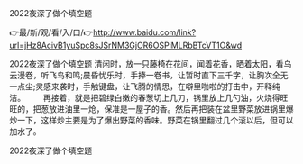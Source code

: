 2022夜深了做个填空题

👉最/新/观/看/入/口/👉http://www.baidu.com/link?url=jHz8AcivB1yuSpc8sJSrNM3GjOR6OSPiMLRbBTcVT1O&wd

2022夜深了做个填空题	清闲时，放一只藤椅在花间，闻着花香，晒着太阳，看乌云漫卷，听飞鸟和鸣;晨昏忧乐时，手捧一卷书，让暂时直下三千字，让胸次全无一点尘;灵感来袭时，手触键盘，让飞腾的情思，在噼里啪啦的打击中，开释纯洁。
　　再接着，就是把碧绿白嫩的春葱切上几刀，锅里放上几勺油，火烧得旺旺的，把葱放进油里一炝，保准是一屋子的香。然后再把装在盆里野菜放进锅里爆炒一下，这样炒主要是为了爆出野菜的香味。野菜在锅里翻过几个滚以后，但可以加水了。


2022夜深了做个填空题

